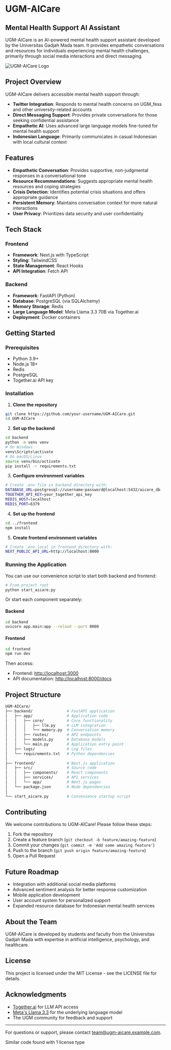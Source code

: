 # UGM-AICare

## Mental Health Support AI Assistant

UGM-AICare is an AI-powered mental health support assistant developed by the Universitas Gadjah Mada team. It provides empathetic conversations and resources for individuals experiencing mental health challenges, primarily through social media interactions and direct messaging.

![UGM-AICare Logo](assets/logo.png)

## Project Overview

UGM-AICare delivers accessible mental health support through:

- **Twitter Integration**: Responds to mental health concerns on UGM_fess and other university-related accounts
- **Direct Messaging Support**: Provides private conversations for those seeking confidential assistance
- **Empathetic AI**: Uses advanced large language models fine-tuned for mental health support
- **Indonesian Language**: Primarily communicates in casual Indonesian with local cultural context

## Features

- **Empathetic Conversation**: Provides supportive, non-judgmental responses in a conversational tone
- **Resource Recommendations**: Suggests appropriate mental health resources and coping strategies
- **Crisis Detection**: Identifies potential crisis situations and offers appropriate guidance
- **Persistent Memory**: Maintains conversation context for more natural interactions
- **User Privacy**: Prioritizes data security and user confidentiality

## Tech Stack

### Frontend

- **Framework**: Next.js with TypeScript
- **Styling**: TailwindCSS
- **State Management**: React Hooks
- **API Integration**: Fetch API

### Backend

- **Framework**: FastAPI (Python)
- **Database**: PostgreSQL (via SQLAlchemy)
- **Memory Storage**: Redis
- **Large Language Model**: Meta Llama 3.3 70B via Together.ai
- **Deployment**: Docker containers

## Getting Started

### Prerequisites

- Python 3.9+
- Node.js 18+
- Redis
- PostgreSQL
- Together.ai API key

### Installation

1. **Clone the repository**

```bash
git clone https://github.com/your-username/UGM-AICare.git
cd UGM-AICare
```

2. **Set up the backend**

```bash
cd backend
python -m venv venv
# On Windows
venv\Scripts\activate
# On macOS/Linux
source venv/bin/activate
pip install -r requirements.txt
```

3. **Configure environment variables**

```bash
# Create .env file in backend directory with:
DATABASE_URL=postgresql://username:password@localhost:5432/aicare_db
TOGETHER_API_KEY=your_together_api_key
REDIS_HOST=localhost
REDIS_PORT=6379
```

4. **Set up the frontend**

```bash
cd ../frontend
npm install
```

5. **Create frontend environment variables**

```bash
# Create .env.local in frontend directory with:
NEXT_PUBLIC_API_URL=http://localhost:8000
```

### Running the Application

You can use our convenience script to start both backend and frontend:

```bash
# From project root
python start_aicare.py
```

Or start each component separately:

#### Backend

```bash
cd backend
uvicorn app.main:app --reload --port 8000
```

#### Frontend

```bash
cd frontend
npm run dev
```

Then access:

- Frontend: <http://localhost:3000>
- API documentation: <http://localhost:8000/docs>

## Project Structure

```bash
UGM-AICare/
├── backend/               # FastAPI application
│   ├── app/               # Application code
│   │   ├── core/          # Core functionality
│   │   │   ├── llm.py     # LLM integration
│   │   │   └── memory.py  # Conversation memory
│   │   ├── routes/        # API endpoints
│   │   ├── models.py      # Database models
│   │   └── main.py        # Application entry point
│   ├── logs/              # Log files
│   └── requirements.txt   # Python dependencies
│
├── frontend/              # Next.js application 
│   ├── src/               # Source code
│   │   ├── components/    # React components
│   │   ├── services/      # API services
│   │   └── app/           # Next.js pages
│   └── package.json       # Node dependencies
│
└── start_aicare.py        # Convenience startup script
```

## Contributing

We welcome contributions to UGM-AICare! Please follow these steps:

1. Fork the repository
2. Create a feature branch (`git checkout -b feature/amazing-feature`)
3. Commit your changes (`git commit -m 'Add some amazing feature'`)
4. Push to the branch (`git push origin feature/amazing-feature`)
5. Open a Pull Request

## Future Roadmap

- Integration with additional social media platforms
- Advanced sentiment analysis for better response customization
- Mobile application development
- User account system for personalized support
- Expanded resource database for Indonesian mental health services

## About the Team

UGM-AICare is developed by students and faculty from the Universitas Gadjah Mada with expertise in artificial intelligence, psychology, and healthcare.

## License

This project is licensed under the MIT License - see the LICENSE file for details.

## Acknowledgments

- [Together.ai](https://www.together.ai/) for LLM API access
- [Meta's Llama 3.3](https://ai.meta.com/llama/) for the underlying language model
- The UGM community for feedback and support

---

For questions or support, please contact [team@ugm-aicare.example.com](mailto:team@ugm-aicare.example.com).

Similar code found with 1 license type
